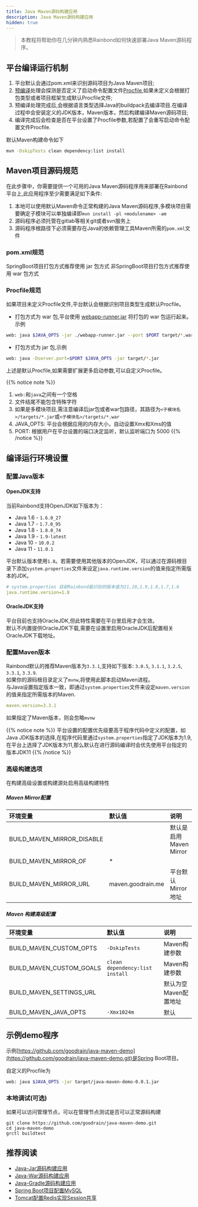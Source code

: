 ```yaml
---
title: Java Maven源码构建应用
description: Java Maven源码构建应用
hidden: true
---
```


> 本教程将帮助你在几分钟内熟悉Rainbond如何快速部署Java Maven源码程序。

## 平台编译运行机制

1. 平台默认会通过pom.xml来识别源码项目为Java Maven项目;
2. [预编译](../../../operation-manual/source-builder/principle/builder.html)处理会探测是否定义了启动命令配置文件[Procfile](../etc/procfile/),如果未定义会根据打包类型或者项目框架生成默认Procfile文件;
3. 预编译处理完成后,会根据语言类型选择Java的buildpack去编译项目.在编译过程中会安装定义的JDK版本，Maven版本，然后构建编译Maven源码项目;
4. 编译完成后会检查是否在平台设置了Procfile参数,若配置了会重写启动命令配置文件Procfile.

默认Maven构建命令如下

```bash
mvn -DskipTests clean dependency:list install
```

## Maven项目源码规范

在此步骤中，你需要提供一个可用的Java Maven源码程序用来部署在Rainbond平台上,此应用程序至少需要满足如下条件:

1. 本地可以使用默认Maven命令正常构建的Java Maven源码程序,多模块项目需要确定子模块可以单独编译即`mvn install -pl <modulename> -am`
2. 源码程序必须托管在gitlab等相关git或者svn服务上
3. 源码程序根路径下必须需要存在Java的依赖管理工具Maven所需的`pom.xml`文件 

### pom.xml规范

SpringBoot项目打包方式推荐使用 jar 包方式
非SpringBoot项目打包方式推荐使用 war 包方式

### Procfile规范

如果项目未定义Procfile文件,平台默认会根据识别项目类型生成默认Procfile。

- 打包方式为 war 包,平台使用 [webapp-runner.jar](https://github.com/jsimone/webapp-runner) 将打包的 war 包运行起来。示例

```bash
web: java $JAVA_OPTS -jar ./webapp-runner.jar --port $PORT target/*.war
```

- 打包方式为 jar 包,示例

```bash
web: java -Dserver.port=$PORT $JAVA_OPTS -jar target/*.jar
```

上述是默认Procfile,如果需要扩展更多启动参数,可以自定义Procfile。

{{% notice note %}}
1. `web:`和`java`之间有一个空格
2. 文件结尾不能包含特殊字符
3. 如果是多模块项目,需注意编译后jar包或者war包路径，其路径为`<子模块名>/targets/*.jar`或`<子模块名>/targets/*.war`  
4. JAVA_OPTS: 平台会根据应用的内存大小，自动设置Xmx和Xms的值
5. PORT: 根据用户在平台设置的端口决定监听，默认监听端口为 5000
{{% /notice %}}

## 编译运行环境设置

### 配置Java版本

#### OpenJDK支持

当前Rainbond支持OpenJDK如下版本为：

- Java 1.6 - `1.6.0_27`
- Java 1.7 - `1.7.0_95`
- Java 1.8 - `1.8.0_74`
- Java 1.9 - `1.9-latest`
- Java 10  - `10.0.2`
- Java 11  - `11.0.1`

平台默认版本使用`1.8`。若需要使用其他版本的OpenJDK，可以通过在源码根目录下添加`system.properties`文件来设定`java.runtime.version`的值来指定所需版本的JDK。

```yaml
# system.properties 目前Rainbond能识别的版本值为11,10,1.9,1.8,1.7,1.6
java.runtime.version=1.8
```

#### OracleJDK支持

平台目前也支持OracleJDK,但此特性需要在平台里启用才会生效。  
默认不内置提供OracleJDK下载,需要在设置里启用OracleJDK后配置相关OracleJDK下载地址。

### 配置Maven版本

Rainbond默认的推荐Maven版本为`3.3.1`,支持如下版本: `3.0.5`, `3.1.1`, `3.2.5`, `3.3.1`, `3.3.9`.    
如果你的源码根目录定义了`mvnw`,将使用此脚本启动Maven进程。  
与Java设置指定版本一致，即通过`system.properties`文件来设定`maven.version`的值来指定所需版本的Maven.  

```yaml
maven.version=3.3.1
```

如果指定了Maven版本，则会忽略`mvnw`

{{% notice note %}}
平台设置的配置优先级要高于程序代码中定义的配置，如Java JDK版本的选择,在程序代码里通过`system.properties`指定了JDK版本为1.9,在平台上选择了JDK版本为11,那么默认在进行源码编译时会优先使用平台指定的版本JDK11
{{% /notice %}}

### 高级构建选项

在构建高级设置或构建源处启用高级构建特性

##### Maven Mirror配置

| 环境变量     | 默认值        | 说明                     |
| :------- | :----------- | :----------------------- |
| BUILD_MAVEN_MIRROR_DISABLE   |         | 默认是启用Maven Mirror                    |
| BUILD_MAVEN_MIRROR_OF | * |                      |mirrorOf值
| BUILD_MAVEN_MIRROR_URL | maven.goodrain.me |  平台默认Mirror地址                    |

##### Maven 构建高级配置

| 环境变量     | 默认值        | 说明                     |
| :------- | :----------- | :----------------------- |
| BUILD_MAVEN_CUSTOM_OPTS| `-DskipTests`| Maven构建参数|
| BUILD_MAVEN_CUSTOM_GOALS|`clean dependency:list install`|Maven构建参数|
| BUILD_MAVEN_SETTINGS_URL||默认为空Maven配置地址|
| BUILD_MAVEN_JAVA_OPTS|`-Xmx1024m`|默认|


## 示例demo程序

示例[https://github.com/goodrain/java-maven-demo](https://github.com/goodrain/java-maven-demo.git)是Spring Boot项目。

自定义的Procfile为

```bash
web: java $JAVA_OPTS -jar target/java-maven-demo-0.0.1.jar
```

### 本地调试(可选)

如果可以访问管理节点，可以在管理节点测试是否可以正常源码构建

```git
git clone https://github.com/goodrain/java-maven-demo.git
cd java-maven-demo
grctl buildtest
```

## 推荐阅读

- [Java-Jar源码构建应用](./java-jar.html)
- [Java-War源码构建应用](./java-war.html)
- [Java-Gradle源码构建应用](./java-gradle.html)
- [Spring Boot项目配置MySQL](./java/spring-boot-mysql.html)
- [Tomcat配置Redis实现Session共享](./java/tomcat-redis-session.html)

